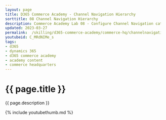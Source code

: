 ```yaml
---
layout: page
title: D365 Commerce Academy - Channel Navigation Hierarchy
sorttitle: 08 Channel Navigation Hierarchy
description: Commerce Academy Lab 08 - Configure Channel Navigation category hierarchy and associate product attribute refiners.
updated: 2023-03-27
permalink:  /skilling/d365-commerce-academy/commerce-hq/channelnavigationhierarchy
youtubeid: C_MRdNIMe_s
tags: 
- d365
- dynamics 365
- d365 commerce academy
- academy content
- commerce headquarters
---
```


# {{ page.title }}

{{ page.description }}

{% include youtubethumb.md %}